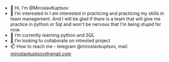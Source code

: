 - 👋 Hi, I’m @MiroslavKuptsov
- 👀 I’m interested in I am interested in practicing and practicing my skills in team management. And I will be glad if there is a team that will give me practice in python or Sql and won't be nervous that I'm being stupid for now.
- 🌱 I’m currently learning python and SQL
- 💞️ I’m looking to collaborate on intrested project
- 📫 How to reach me - telegram @miroslavkuptsov, mail: miroslavkuptsov@gmail.com

<!---
MiroslavKuptsov/MiroslavKuptsov is a ✨ special ✨ repository because its `README.md` (this file) appears on your GitHub profile.
You can click the Preview link to take a look at your changes.
--->
